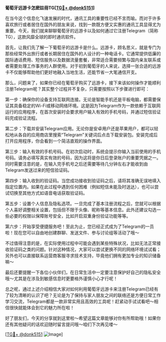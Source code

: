 **葡萄牙远游卡怎麽註冊TG[[TG💪+ @donk5151](https://t.me/s/donk5151)]**

在当今这个信息化飞速发展的时代，通讯工具的重要性已经不言而喻。而对于许多喜欢旅行或者居住在国外的朋友来说，找到一款既方便又实惠的通讯工具显得尤为重要。今天，我们就来聊聊葡萄牙的远游卡以及如何通过它注册Telegram（简称TG），这款风靡全球的即时通讯软件。

首先，让我们先了解一下葡萄牙的远游卡是什么。远游卡，顾名思义，就是专门为那些经常外出旅行或者长期居住在国外的人设计的一种电话卡。它通常提供低廉的国际通话费用、短信服务以及数据流量套餐，非常适合需要频繁与国内亲友联系或者需要处理工作事务的人群使用。对于初到葡萄牙的人来说，选择一张合适的远游卡不仅能够帮助他们更好地融入当地生活，还能节省一大笔通信开支。

那么，问题来了，如果你已经在葡萄牙购买了远游卡，接下来该如何操作才能顺利注册Telegram呢？其实整个过程并不复杂，只需要按照以下步骤进行即可：

第一步：确保你的设备支持互联网连接。无论是智能手机还是平板电脑，都需要保证其具备稳定的Wi-Fi或移动网络环境。这是因为Telegram作为一款依赖于互联网运行的应用程序，在首次安装时会要求用户输入有效的手机号码，并通过短信验证码完成验证流程。

第二步：下载并安装Telegram应用。无论你是安卓用户还是苹果用户，都可以轻松地从各自的应用商店里搜索“Telegram”关键词后点击下载安装包。安装完成后打开应用程序，你会看到一个简洁直观的操作界面。

第三步：输入有效的手机号码。在初次启动时，系统会提示你输入当前使用的手机号码。请务必填写真实有效的号码，因为这将是你日后登录账户的重要凭据之一。同时需要注意的是，在输入完手机号之后还需要等待几分钟左右才能收到由Telegram发送过来的短信验证码。

第四步：输入收到的验证码。当您成功接收到验证码之后，请将其准确无误地填入指定位置内。如果在此过程中遇到任何困难（例如短信未能及时送达），也可以尝试切换至其他方式如语音电话获取验证码。

第五步：设置个人信息及隐私选项。一旦完成了基本注册流程之后，您就可以根据个人喜好调整相关设置，包括但不限于头像、昵称等基本信息。此外还建议勾选一些必要的权限以保障账号安全，比如开启双重身份验证功能等等。

第六步：开始享受便捷服务吧！至此为止，您已经正式成为了Telegram的一员啦！现在您可以自由地创建群聊、发送文件、参与讨论组等活动了哦～

不过值得注意的是，在实际使用过程中可能会遇到某些特殊状况，比如无法正常接收验证码之类的问题。针对这种情况，大家可以尝试更换不同的网络环境试试看；另外也可以直接联系运营商客服寻求技术支持，毕竟他们拥有更加专业的知识储备嘛～

最后还要提醒一下各位小伙伴们，在日常生活中一定要注意保护好自己的隐私安全哦～尤其是在涉及到敏感信息时更要格外谨慎小心才行呢！

总之呢，通过上述介绍相信大家对如何利用葡萄牙远游卡来注册Telegram已经有了较为清晰的认识了吧？无论是为了保持与家人朋友之间的联络还是方便日常工作学习交流，Telegram都是一款非常实用且高效的工具呢！赶紧动手试试看吧～相信很快就能体会到它的魅力所在啦！

好了朋友们，今天的分享就到这里啦～希望这篇文章能够对你有所帮助哦！如果你还有其他疑问的话欢迎随时留言提问哦～咱们下次再见喽～

[[TG💪+ @donk5151](https://t.me/s/donk5151) ![Image](https://i.postimg.cc/rwNCRYN7/Snipaste-2025-04-30-17-27-05.png)]